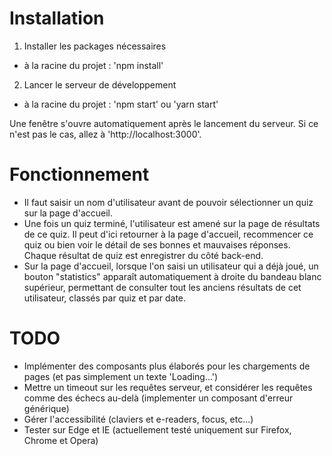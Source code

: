 Installation
===

1. Installer les packages nécessaires
  - à la racine du projet : 'npm install'
2. Lancer le serveur de développement
  - à la racine du projet : 'npm start' ou 'yarn start'

Une fenêtre s'ouvre automatiquement après le lancement du serveur. Si ce n'est pas le cas, allez à 'http://localhost:3000'.

Fonctionnement
===

- Il faut saisir un nom d'utilisateur avant de pouvoir sélectionner un quiz sur la page d'accueil.
- Une fois un quiz terminé, l'utilisateur est amené sur la page de résultats de ce quiz. Il peut d'ici retourner à la page d'accueil, recommencer ce quiz ou bien voir le détail de ses bonnes et mauvaises réponses. Chaque résultat de quiz est enregistrer du côté back-end.
- Sur la page d'accueil, lorsque l'on saisi un utilisateur qui a déjà joué, un bouton "statistics" apparaît automatiquement à droite du bandeau blanc supérieur, permettant de consulter tout les anciens résultats de cet utilisateur, classés par quiz et par date.

TODO
===

- Implémenter des composants plus élaborés pour les chargements de pages (et pas simplement un texte 'Loading...')
- Mettre un timeout sur les requêtes serveur, et considérer les requêtes comme des échecs au-delà (implementer un composant d'erreur générique)
- Gérer l'accessibilité (claviers et e-readers, focus, etc...)
- Tester sur Edge et IE (actuellement testé uniquement sur Firefox, Chrome et Opera)